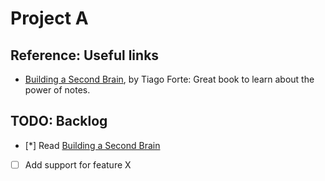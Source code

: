 # Project A

## Reference: Useful links

* [Building a Second Brain](https://www.buildingasecondbrain.com), by Tiago Forte: Great book to learn about the power of notes.


## TODO: Backlog

* [*] Read [Building a Second Brain](https://www.buildingasecondbrain.com)
* [ ] Add support for feature X
